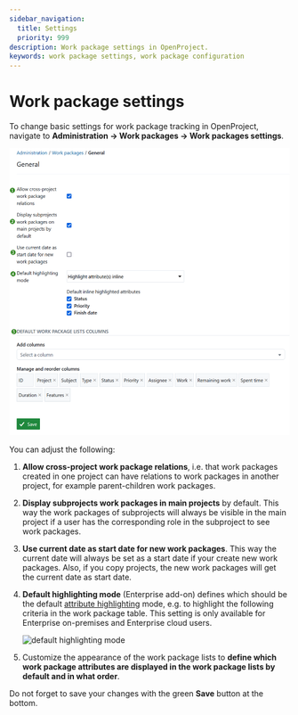 ```yaml
---
sidebar_navigation:
  title: Settings
  priority: 999
description: Work package settings in OpenProject.
keywords: work package settings, work package configuration
---
```

# Work package settings

To change basic settings for work package tracking in OpenProject, navigate to **Administration → Work packages → Work packages settings**.

![work-package-settings-administration](openproject_system_guide_work_package_settings.png)

You can adjust the following:

1. **Allow cross-project work package relations**, i.e. that work packages created in one project can have relations to work packages in another project, for example parent-children work packages.
2. **Display subprojects work packages in main projects** by default. This way the work packages of subprojects will always be visible in the main project if a user has the corresponding role in the subproject to see work packages.
3. **Use current date as start date for new work packages**. This way the current date will always be set as a start date if your create new work packages. Also, if you copy projects, the new work packages will get the current date as start date.
4. **Default highlighting mode** (Enterprise add-on) defines which should be the default [attribute highlighting](../../../user-guide/work-packages/work-package-table-configuration/#attribute-highlighting-enterprise-add-on) mode, e.g. to highlight the following criteria in the work package table. This setting is only available for Enterprise on-premises and Enterprise cloud users.

   ![default highlighting mode](openproject_system_guide_default_highlighting_mode.png)

5. Customize the appearance of the work package lists to **define which work package attributes are displayed in the work package lists by default and in what order**.

Do not forget to save your changes with the green **Save** button at the bottom.

